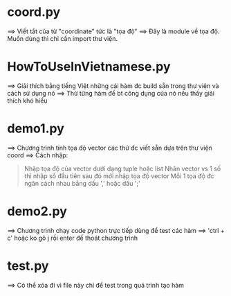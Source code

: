 # coord.py
==> Viết tắt của từ "coordinate" tức là "tọa độ"
==> Đây là module về tọa độ. Muốn dùng thì chỉ cần import thư viện.
# HowToUseInVietnamese.py
==> Giải thích bằng tiếng Việt những cái hàm đc build sẵn trong thư viện và cách sử dụng nó
==> Thử từng hàm để bt công dụng của nó nếu thấy giải thích khó hiểu
# demo1.py
==> Chương trình tính tọa độ vector các thứ đc viết sẵn dựa trên thư viện coord
==> Cách nhập:
> Nhập tọa độ của vector dưới dạng tuple hoặc list
> Nhân vector vs 1 số thì nhập số đầu tiên sau đó mới nhập tọa độ vector
> Mỗi 1 tọa độ đc ngăn cách nhau bằng dấu ',' hoặc dấu ';'
# demo2.py
==> Chương trình chạy code python trực tiếp dùng để test các hàm
==> 'ctrl + c' hoặc ko gõ j rồi enter để thoát chương trình
# test.py
==> Có thể xóa đi vì file này chỉ để test trong quá trình tạo hàm
